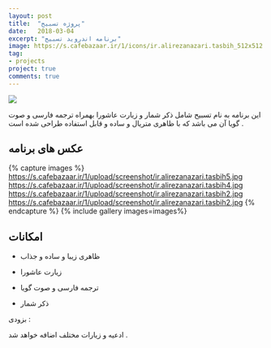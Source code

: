 ```yaml
---
layout: post
title:  "پروژه تسبیح"
date:   2018-03-04
excerpt: "برنامه اندروید تسبیح"
image: https://s.cafebazaar.ir/1/icons/ir.alirezanazari.tasbih_512x512.png
tag:
- projects 
project: true
comments: true
---
```


![](https://s.cafebazaar.ir/1/icons/ir.alirezanazari.tasbih_512x512.png)    
         
این برنامه به نام تسبیح شامل ذکر شمار و زیارت عاشورا بهمراه ترجمه فارسی و صوت گویا آن می باشد که با ظاهری متریال و ساده و قابل استفاده طراحی شده است . 

## عکس های برنامه

{% capture images %}
  https://s.cafebazaar.ir/1/upload/screenshot/ir.alirezanazari.tasbih5.jpg
  https://s.cafebazaar.ir/1/upload/screenshot/ir.alirezanazari.tasbih4.jpg
  https://s.cafebazaar.ir/1/upload/screenshot/ir.alirezanazari.tasbih2.jpg
  https://s.cafebazaar.ir/1/upload/screenshot/ir.alirezanazari.tasbih2.jpg
{% endcapture %}
{% include gallery images=images%}


      
## امکانات


* ظاهری زیبا و ساده و جذاب


* زیارت عاشورا


* ترجمه فارسی و صوت گویا


* ذکر شمار 


بزودی :


ادعیه و زیارات مختلف اضافه خواهد شد .
